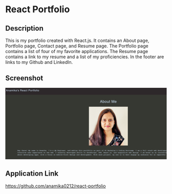 # React Portfolio

## Description
This is my portfolio created with React.js. It contains an About page, Portfolio page, Contact page, and Resume page. The Portfolio page contains a list of four of my favorite applications. The Resume page contains a link to my resume and a list of my proficiencies. In the footer are links to my Github and LinkedIn.

## Screenshot
![webpage screenshot](./src/assets/images/Anamika-readme-screenshot.png)

## Application Link
https://github.com/anamika0212/react-portfolio